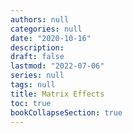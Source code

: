 ```yaml
---
authors: null
categories: null
date: "2020-10-16"
description: 
draft: false
lastmod: "2022-07-06"
series: null
tags: null
title: Matrix Effects
toc: true
bookCollapseSection: true
---
```




<!--more-->

